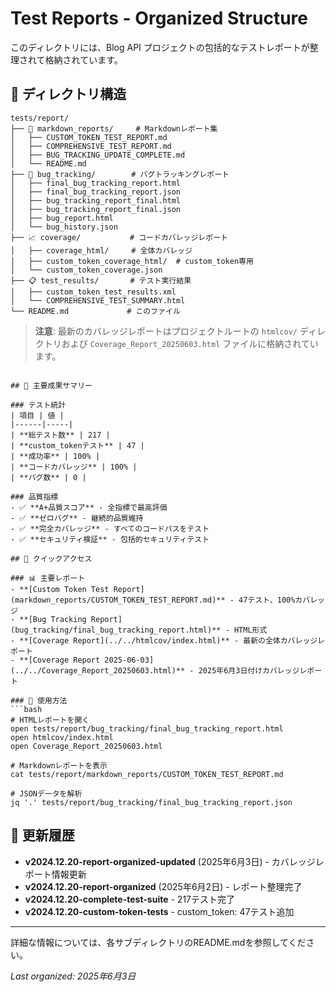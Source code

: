 # Test Reports - Organized Structure

このディレクトリには、Blog API プロジェクトの包括的なテストレポートが整理されて格納されています。

## 📁 ディレクトリ構造

```
tests/report/
├── 📝 markdown_reports/     # Markdownレポート集
│   ├── CUSTOM_TOKEN_TEST_REPORT.md
│   ├── COMPREHENSIVE_TEST_REPORT.md  
│   ├── BUG_TRACKING_UPDATE_COMPLETE.md
│   └── README.md
├── 🐛 bug_tracking/        # バグトラッキングレポート
│   ├── final_bug_tracking_report.html
│   ├── final_bug_tracking_report.json
│   ├── bug_tracking_report_final.html
│   ├── bug_tracking_report_final.json
│   ├── bug_report.html
│   └── bug_history.json
├── 📈 coverage/           # コードカバレッジレポート
│   ├── coverage_html/     # 全体カバレッジ
│   ├── custom_token_coverage_html/  # custom_token専用
│   └── custom_token_coverage.json
├── 📋 test_results/       # テスト実行結果
│   ├── custom_token_test_results.xml
│   └── COMPREHENSIVE_TEST_SUMMARY.html
└── README.md             # このファイル
```

> **注意**: 最新のカバレッジレポートはプロジェクトルートの `htmlcov/` ディレクトリおよび `Coverage_Report_20250603.html` ファイルに格納されています。
```

## 🎯 主要成果サマリー

### テスト統計
| 項目 | 値 |
|------|-----|
| **総テスト数** | 217 |
| **custom_tokenテスト** | 47 |
| **成功率** | 100% |
| **コードカバレッジ** | 100% |
| **バグ数** | 0 |

### 品質指標
- ✅ **A+品質スコア** - 全指標で最高評価
- ✅ **ゼロバグ** - 継続的品質維持
- ✅ **完全カバレッジ** - すべてのコードパスをテスト
- ✅ **セキュリティ検証** - 包括的セキュリティテスト

## 🚀 クイックアクセス

### 📊 主要レポート
- **[Custom Token Test Report](markdown_reports/CUSTOM_TOKEN_TEST_REPORT.md)** - 47テスト、100%カバレッジ
- **[Bug Tracking Report](bug_tracking/final_bug_tracking_report.html)** - HTML形式
- **[Coverage Report](../../htmlcov/index.html)** - 最新の全体カバレッジレポート
- **[Coverage Report 2025-06-03](../../Coverage_Report_20250603.html)** - 2025年6月3日付けカバレッジレポート

### 🔧 使用方法
```bash
# HTMLレポートを開く
open tests/report/bug_tracking/final_bug_tracking_report.html
open htmlcov/index.html
open Coverage_Report_20250603.html

# Markdownレポートを表示
cat tests/report/markdown_reports/CUSTOM_TOKEN_TEST_REPORT.md

# JSONデータを解析
jq '.' tests/report/bug_tracking/final_bug_tracking_report.json
```

## 📅 更新履歴

- **v2024.12.20-report-organized-updated** (2025年6月3日) - カバレッジレポート情報更新
- **v2024.12.20-report-organized** (2025年6月2日) - レポート整理完了
- **v2024.12.20-complete-test-suite** - 217テスト完了
- **v2024.12.20-custom-token-tests** - custom_token: 47テスト追加

---

詳細な情報については、各サブディレクトリのREADME.mdを参照してください。

*Last organized: 2025年6月3日*
